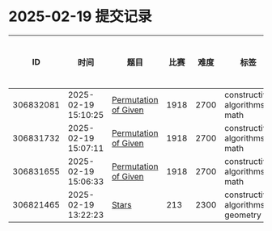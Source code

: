 # 2025-02-19 提交记录

 | ID | 时间 | 题目 | 比赛 | 难度 | 标签 | 结果 | 测试用例 | 运行时间 | 内存消耗 |
 |----|------|-----|-----|------|-----|------|---------|--------|----------|
 | 306832081 | 2025-02-19  15:10:25 | [Permutation of Given](https://codeforces.com/problemset/problem/1918/G) | 1918 | 2700 | constructive algorithms, math | OK | 201 | 186ms | 9100KB |
 | 306831732 | 2025-02-19  15:07:11 | [Permutation of Given](https://codeforces.com/problemset/problem/1918/G) | 1918 | 2700 | constructive algorithms, math | WRONG_ANSWER | 0 | 46ms | 0KB |
 | 306831655 | 2025-02-19  15:06:33 | [Permutation of Given](https://codeforces.com/problemset/problem/1918/G) | 1918 | 2700 | constructive algorithms, math | WRONG_ANSWER | 0 | 62ms | 0KB |
 | 306821465 | 2025-02-19  13:22:23 | [Stars](https://codeforces.com/problemset/problem/213/D) | 213 | 2300 | constructive algorithms, geometry | OK | 100 | 124ms | 0KB |